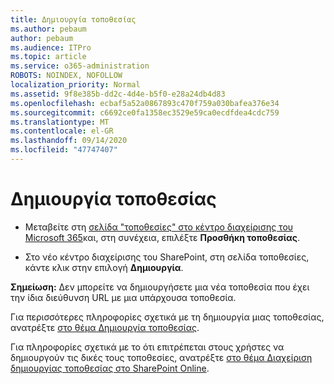 ```yaml
---
title: Δημιουργία τοποθεσίας
ms.author: pebaum
author: pebaum
ms.audience: ITPro
ms.topic: article
ms.service: o365-administration
ROBOTS: NOINDEX, NOFOLLOW
localization_priority: Normal
ms.assetid: 9f8e385b-dd2c-4d4e-b5f0-e28a24db4d83
ms.openlocfilehash: ecbaf5a52a0867893c470f759a030bafea376e34
ms.sourcegitcommit: c6692ce0fa1358ec3529e59ca0ecdfdea4cdc759
ms.translationtype: MT
ms.contentlocale: el-GR
ms.lasthandoff: 09/14/2020
ms.locfileid: "47747407"
---
```

# <a name="create-a-site"></a>Δημιουργία τοποθεσίας

- Μεταβείτε στη [σελίδα "τοποθεσίες" στο κέντρο διαχείρισης του Microsoft 365](https://portal.office.com/adminportal/home#/SitesList)και, στη συνέχεια, επιλέξτε **Προσθήκη τοποθεσίας**. 
    
- Στο νέο κέντρο διαχείρισης του SharePoint, στη σελίδα τοποθεσίες, κάντε κλικ στην επιλογή **Δημιουργία**. 
    
**Σημείωση:** Δεν μπορείτε να δημιουργήσετε μια νέα τοποθεσία που έχει την ίδια διεύθυνση URL με μια υπάρχουσα τοποθεσία. 
  
Για περισσότερες πληροφορίες σχετικά με τη δημιουργία μιας τοποθεσίας, ανατρέξτε [στο θέμα Δημιουργία τοποθεσίας](https://go.microsoft.com/fwlink/?linkid=866295).
  
Για πληροφορίες σχετικά με το ότι επιτρέπεται στους χρήστες να δημιουργούν τις δικές τους τοποθεσίες, ανατρέξτε [στο θέμα Διαχείριση δημιουργίας τοποθεσίας στο SharePoint Online](https://go.microsoft.com/fwlink/?linkid=866296).
  

